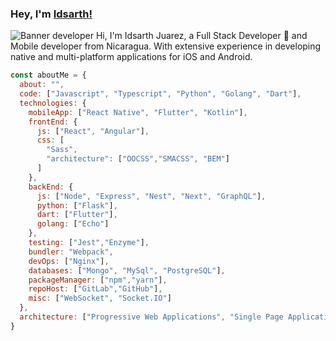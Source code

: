 ### Hey, I'm [Idsarth!](https://idsarth.github.io) 
<img src="./banner.jpg" alt="Banner developer">
Hi, I'm Idsarth Juarez, a Full Stack Developer 🚀 and Mobile developer from Nicaragua. With extensive experience in developing native and multi-platform applications for iOS and Android.


```javascript
const aboutMe = {
  about: "",
  code: ["Javascript", "Typescript", "Python", "Golang", "Dart"],
  technologies: {
    mobileApp: ["React Native", "Flutter", "Kotlin"],
    frontEnd: {
      js: ["React", "Angular"],
      css: [
        "Sass",
        "architecture": ["OOCSS","SMACSS", "BEM"]
      ]
    },
    backEnd: {
      js: ["Node", "Express", "Nest", "Next", "GraphQL"],
      python: ["Flask"],
      dart: ["Flutter"],
      golang: ["Echo"]
    },
    testing: ["Jest","Enzyme"],
    bundler: "Webpack",
    devOps: ["Nginx"],
    databases: ["Mongo", "MySql", "PostgreSQL"],
    packageManager: ["npm","yarn"],
    repoHost: ["GitLab","GitHub"],
    misc: ["WebSocket", "Socket.IO"]
  },
  architecture: ["Progressive Web Applications", "Single Page Applications", "Microservices"],
}
```
